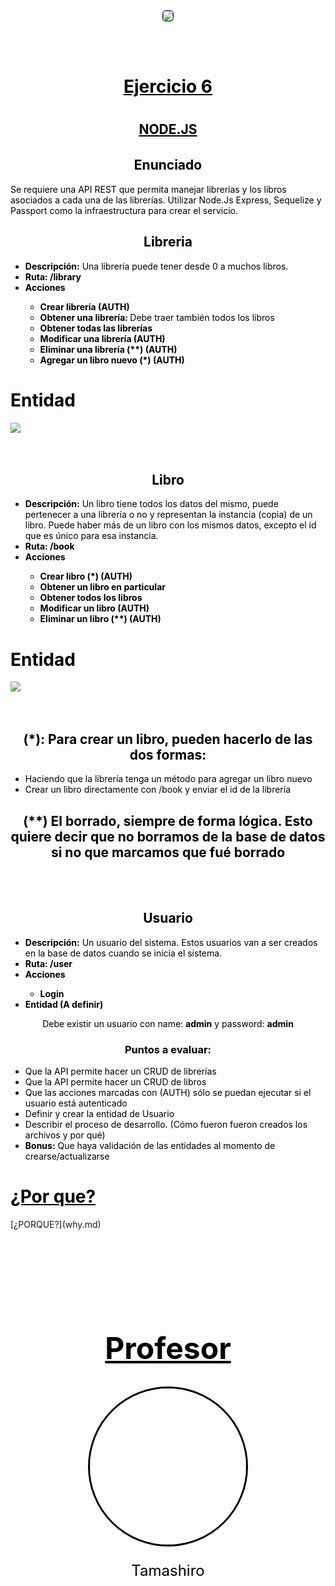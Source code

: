 <div style="display: flex; flex-direction: column; align-items: center;">
<img src="https://drive.google.com/uc?export=view&id=1QdVq3T3Ab1LW68y3YzaZ5LyemsJ0glon" style="border-radius: 30%; margin-bottom: 3rem; border: 1px solid black">
</div>
<div style="text-align: center">
    <h1 style="color: black; text-decoration: underline">Ejercicio 6<h1>
    <h2 style="color: black; text-decoration: underline; margin-bottom: 2rem"> NODE.JS<h2>
</div>
<h2 style="text-align: center; color: black">Enunciado</h2>
    <p style="text-align: left; color: black">Se requiere una API REST que permita manejar librerías y los libros asociados a cada una de las librerías. Utilizar Node.Js Express, Sequelize y Passport como la infraestructura para crear
    el servicio.</p>
    <h2 style="text-align: center; color: black">Libreria</h2>
    <ul style="text-align: left; color: black">
        <li><strong>Descripción:</strong> Una librería puede tener desde 0 a muchos libros.</li>
        <li><strong>Ruta: /library</strong></li>
        <li><strong>Acciones</strong></li>
        <ul>
            <li><strong>Crear librería (AUTH)</strong></li>
            <li><strong>Obtener una librería: </strong>Debe traer también todos los libros</li>
            <li><strong>Obtener todas las librerías</strong></li>
            <li><strong>Modificar una librería (AUTH)</strong></li>
            <li><strong>Eliminar una librería (**) (AUTH)</strong></li>
            <li><strong>Agregar un libro nuevo (*) (AUTH)</strong></li>
        </ul>
    </ul>
    <h1 style="color: black"><strong>Entidad</strong></h1>
    <img >
    <br>
        <img src="https://drive.google.com/uc?export=view&id=1yiNiYkZjf0x5Mwuwme01Pw7nlgtXQ4p_">
    <br>
    <br>
    <br>
    <h2 style="text-align: center; color: black">Libro</h2>
    <ul style="text-align: left; color: black">
        <li><strong>Descripción:</strong> Un libro tiene todos los datos del mismo, puede pertenecer a una librería
        o no y representan la instancia (copia) de un libro. Puede haber más de un libro con los
        mismos datos, excepto el id que es único para esa instancia.</li>
        <li><strong>Ruta: /book</strong></li>
        <li><strong>Acciones</strong></li>
        <ul>
            <li><strong>Crear libro (*) (AUTH)</strong></li>
            <li><strong>Obtener un libro en particular</strong></li>
            <li><strong>Obtener todos los libros</strong></li>
            <li><strong>Modificar un libro (AUTH)</strong></li>
            <li><strong>Eliminar un libro (**) (AUTH)</strong></li>
        </ul>
    </ul>
    <h1 style="color: black"><strong>Entidad</strong></h1>
            <img src="https://drive.google.com/uc?export=view&id=1aY__zGPRoi6L2MWMi4s54cMlcLHmMVdZ">
            <br>
            <br>
            <br>
            <h2 style="text-align: center; color: black">(*): Para crear un libro, pueden hacerlo de las dos formas:</h2>
        <ul style="text-align: left; color: black">
            <li>Haciendo que la librería tenga un método para agregar un libro nuevo</li>
            <li>Crear un libro directamente con /book y enviar el id de la librería</li>
        </ul>
                <h2 style="text-align: center; color: black">(**) El borrado, siempre de forma lógica. Esto quiere decir que no borramos de la base de
                datos si no que marcamos que fué borrado</h2>
    <br>
    <br>
    <h2 style="text-align: center; color: black">Usuario</h2>
    <ul style="text-align: left; color: black">
        <li><strong>Descripción:</strong> Un usuario del sistema. Estos usuarios van a ser creados en la base de
        datos cuando se inicia el sistema.</li>
        <li><strong>Ruta: /user</strong></li>
        <li><strong>Acciones</strong></li>
        <ul>
            <li><strong>Login</strong></li>
        </ul>
        <li><strong>Entidad (A definir)</strong></li>
    </ul>
    <p style="text-align: center; color: black"> Debe existir un usuario con name: <strong>admin</strong> y password: <strong>admin</strong></p>
    <h3 style="text-align: center; color: black">Puntos a evaluar:</h3>
        <ul style="text-align: left; color: black">
            <li>Que la API permite hacer un CRUD de librerías</li>
            <li>Que la API permite hacer un CRUD de libros</li>
            <li>Que las acciones marcadas con (AUTH) sólo se puedan ejecutar si el usuario está
            autenticado</li>
            <li>Definir y crear la entidad de Usuario</li>
            <li>Describir el proceso de desarrollo. (Cómo fueron fueron creados los archivos y por qué)</li>
            <li><strong>Bonus:</strong> Que haya validación de las entidades al momento de crearse/actualizarse</li>
        </ul>
        <h1 style="color: black; text-decoration: underline">¿Por que?</h1>
        [¿PORQUE?](why.md)
<div style="text-align: center; font-size: 24px">
    <h1 style="text-decoration: underline; color: black; margin-top: 10rem">Profesor</h1>
</div>
<div style="display: flex; align-items: center; justify-content: space-around">
    <div style="display: flex; flex-direction: column; align-items: center; color: black">
        <img src="https://drive.google.com/uc?export=view&id=1qDQB7U_KiElvyW_UH66G-qLPFOyFGLm-" style="border-radius: 50%; width: 250px; border: 3px solid black; float: left">
        <p style="font-size: 24px">Tamashiro</p>
    </div>
</div>